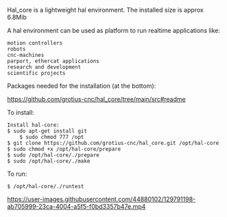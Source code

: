 
Hal_core is a lightweight hal environment.
The installed size is approx 6.8Mib

A hal environment can be used as platform to run realtime applications like:

	motion controllers 
	robots
	cnc-machines 
	parport, ethercat applications
	research and development 
	scientific projects

Packages needed for the installation (at the bottom):

https://github.com/grotius-cnc/hal_core/tree/main/src#readme

To install:

	Install hal-core:
	$ sudo apt-get install git
        $ sudo chmod 777 /opt
	$ git clone https://github.com/grotius-cnc/hal_core.git /opt/hal-core
	$ sudo chmod +x /opt/hal-core/prepare
	$ sudo /opt/hal-core/./prepare
	$ sudo /opt/hal-core/./make
	
To run:

	$ /opt/hal-core/./runtest

https://user-images.githubusercontent.com/44880102/129791198-ab705999-23ca-4004-a5f5-f0bd3357b47e.mp4
